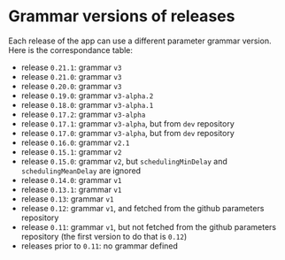 Grammar versions of releases
============================

Each release of the app can use a different parameter grammar version. Here is the correspondance table:

* release `0.21.1`: grammar `v3`
* release `0.21.0`: grammar `v3`
* release `0.20.0`: grammar `v3`
* release `0.19.0`: grammar `v3-alpha.2`
* release `0.18.0`: grammar `v3-alpha.1`
* release `0.17.2`: grammar `v3-alpha`
* release `0.17.1`: grammar `v3-alpha`, but from `dev` repository
* release `0.17.0`: grammar `v3-alpha`, but from `dev` repository
* release `0.16.0`: grammar `v2.1`
* release `0.15.1`: grammar `v2`
* release `0.15.0`: grammar `v2`, but `schedulingMinDelay` and `schedulingMeanDelay` are ignored
* release `0.14.0`: grammar `v1`
* release `0.13.1`: grammar `v1`
* release `0.13`: grammar `v1`
* release `0.12`: grammar `v1`, and fetched from the github parameters repository
* release `0.11`: grammar `v1`, but not fetched from the github parameters repository (the first version to do that is `0.12`)
* releases prior to `0.11`: no grammar defined
